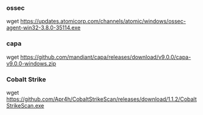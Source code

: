 
### ossec
wget https://updates.atomicorp.com/channels/atomic/windows/ossec-agent-win32-3.8.0-35114.exe

### capa 

wget https://github.com/mandiant/capa/releases/download/v9.0.0/capa-v9.0.0-windows.zip

### Cobalt Strike
wget https://github.com/Apr4h/CobaltStrikeScan/releases/download/1.1.2/CobaltStrikeScan.exe
